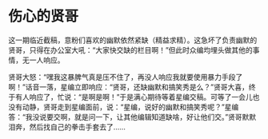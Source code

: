 # 伤心的贤哥

这一期临近截稿，意粉们喜欢的幽默依然紧缺（精益求精）。这急坏了负责幽默的贤哥，只得在办公室大吼：“大家快交缺的栏目啊！”但此时众编均埋头做其他的事情，无一人响应。 

贤哥大怒：“嘿我这暴脾气真是压不住了，再没人响应我就要使用暴力手段了啊！”话音一落，星编立即响应：“贤哥，还缺幽默和搞笑秀是么？”贤哥大喜，终于有人响应了，忙说：“是啊是啊！”于是满心期待等着星编交稿。可等了一会儿也没有动静，贤哥走到星编面前，说：“星编，说好的幽默和搞笑秀呢？”星编答：“我没说要交啊，就是问一下，让其他编辑知道缺啥，好让他们交。”贤哥默默泪奔，然后找自己的拳击手套去了……